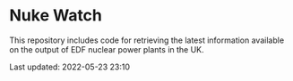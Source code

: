 # Nuke Watch

This repository includes code for retrieving the latest information available on the output of EDF nuclear power plants in the UK.

Last updated: 2022-05-23 23:10